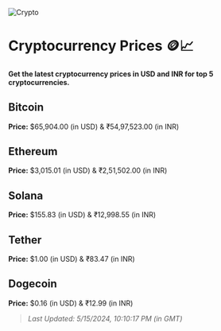 
![Crypto](https://www.techguide.com.au/wp-content/uploads/2020/11/crypto3.jpeg)

# Cryptocurrency Prices 🪙📈

#### Get the latest cryptocurrency prices in USD and INR for top 5 cryptocurrencies.

## Bitcoin

**Price:** $65,904.00 (in USD) & ₹54,97,523.00 (in INR)

## Ethereum

**Price:** $3,015.01 (in USD) & ₹2,51,502.00 (in INR)

## Solana

**Price:** $155.83 (in USD) & ₹12,998.55 (in INR)

## Tether

**Price:** $1.00 (in USD) & ₹83.47 (in INR)

## Dogecoin

**Price:** $0.16 (in USD) & ₹12.99 (in INR)

> _Last Updated: 5/15/2024, 10:10:17 PM (in GMT)_
